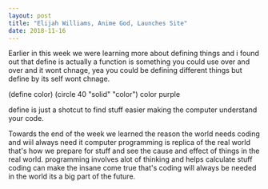 ```yaml
---
layout: post
title: "Elijah Williams, Anime God, Launches Site"
date: 2018-11-16
---
```


Earlier in this week we were learning more about defining things and i found out that define is actually a function is something you could use over and over and it wont chnage, yea you could be defining different things but define by its self wont chnage. 
 
 
 (define color)
 (circle 40 "solid" "color")
 color purple

define is just a shotcut to find stuff easier making the computer understand your code.

Towards the end of the week we learned the reason the world needs coding and wiil always need it computer programming is replica of the real world that's how we prepare for stuff and see the cause and effect of things in the real world. programming involves alot of thinking and helps calculate stuff coding can make the insane come true that's coding will always be needed in the world its a big part of the future.
